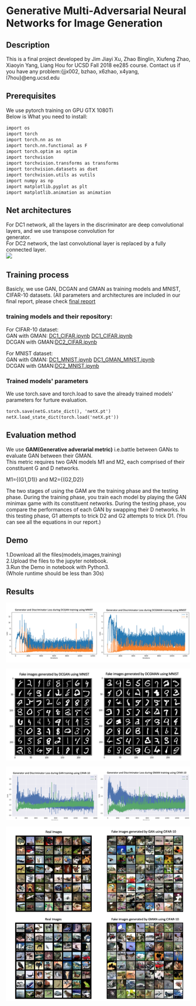 # Generative Multi-Adversarial Neural Networks for Image Generation

## Description
This is a final project developed by Jim Jiayi Xu, Zhao Binglin, Xiufeng Zhao, Xiaoyin Yang, Liang Hou for UCSD Fall 2018 ee285 course. Contact us if you have any problem:{jjx002, bzhao, x6zhao, x4yang, l7hou}@eng.ucsd.edu

## Prerequisites
We use pytorch training on GPU GTX 1080Ti  
Below is What you need to install:
```
import os
import torch
import torch.nn as nn
import torch.nn.functional as F
import torch.optim as optim
import torchvision
import torchvision.transforms as transforms
import torchvision.datasets as dset
import torchvision.utils as vutils
import numpy as np
import matplotlib.pyplot as plt
import matplotlib.animation as animation
```
## Net architectures
For DC1 network, all the layers in the discriminator are deep convolutional layers, and we use transpose convolution for  
generator.   
For DC2 network, the last convolutional layer is replaced by a fully connected layer.   
![](https://skymind.ai/images/wiki/GANs.png)


## Training process
Basicly, we use GAN, DCGAN and GMAN as training models and MNIST, CIFAR-10 datasets. (All parameters and architectures are included in our final report, please check [final report](./final_report)

### training models and their repository:  
For CIFAR-10 dataset:   
GAN with GMAN: [DC1_CIFAR.ipynb](https://github.com/houliang428/ECE285_Project/blob/master/Training/DC1_CIFAR.ipynb)  [DC1_CIFAR.ipynb](https://github.com/houliang428/ECE285_Project/blob/master/Training/DC1_CIFAR_GMAN.ipynb)    
DCGAN with GMAN:[DC2_CIFAR.ipynb](https://github.com/houliang428/ECE285_Project/blob/master/Training/DC2_CIFAR.ipynb)

For MNIST dataset:  
GAN with GMAN: [DC1_MNIST.ipynb](https://github.com/houliang428/ECE285_Project/blob/master/Training/DC1_MNIST.ipynb)  [DC1_GMAN_MINST.ipynb](https://github.com/houliang428/ECE285_Project/blob/master/Training/DC1_GMAN_MINST.ipynb)  
DCGAN with GMAN:[DC2_MNIST.ipynb](https://github.com/houliang428/ECE285_Project/blob/master/Training/DC2_MNIST.ipynb)
 
### Trained models' parameters
We use torch.save and torch.load to save the already trained models' parameters for furture evaluation.
```
torch.save(netG.state_dict(), 'netX.pt')
netX.load_state_dict(torch.load('netX.pt'))
```

## Evaluation method 
We use **GAM(Generative adverarial metric)** i.e.battle between GANs to evaluate GAN between their GMAN.  
This metric requires two GAN models M1 and M2, each comprised of their constituent G and D networks.    

M1={(G1,D1)} and M2={(G2,D2)} 

The two stages of using the GAM are the training phase and the testing phase. During the training phase, you train each model by playing the GAN minimax game with its constituent networks. During the testing phase, you compare the performances of each GAN by swapping their D networks. In this testing phase, G1 attempts to trick D2 and G2 attempts to trick D1.  (You can see all the equations in our report.)
    

## Demo
1.Download all the files(models,images,training)     
2.Upload the files to the jupyter notebook.      
3.Run the Demo in notebook with Python3.  
(Whole runtime should be less than 30s)

## Results      
![](./images/DC1_MNIST_LOSS.png)   

![](./images/DC1_MNIST_IMAGE.png)   

![](./images/DC2_CIFAR_LOSS.png)   
  
![](./images/DC2_CIFAR_IMAGE.png)     
